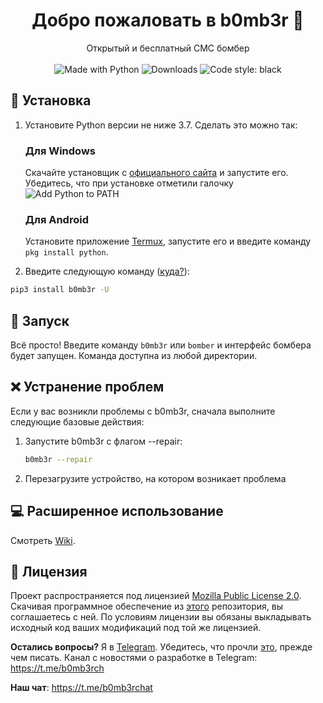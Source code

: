 <h1 align="center">Добро пожаловать в b0mb3r 👋</h1>
<p align="center">
    Открытый и бесплатный СМС бомбер
    <br /><br />
    <img alt="Made with Python" src="https://img.shields.io/badge/Made%20with-Python-%23FFD242?logo=python&logoColor=white">
    <img alt="Downloads" src="https://pepy.tech/badge/b0mb3r">
    <img alt="Code style: black" src="https://img.shields.io/badge/code%20style-black-000000.svg">
</p>

## 🚀 Установка

1. Установите Python версии не ниже 3.7. Сделать это можно так:

    <h3>Для Windows</h3>

    Скачайте установщик с [официального сайта](https://www.python.org/downloads/) и запустите его. Убедитесь, что при установке отметили галочку ![Add Python to PATH](https://user-images.githubusercontent.com/42045258/69171091-557d2780-0b0c-11ea-8adf-7f819357f041.png)

    <h3>Для Android</h3>

    Установите приложение [Termux](https://play.google.com/store/apps/details?id=com.termux), запустите его и введите команду `pkg install python`.

2. Введите следующую команду ([куда?](http://comp-profi.com/kak-vyzvat-komandnuyu-stroku-ili-konsol-windows/)):

```sh
pip3 install b0mb3r -U
```

## 🚩 Запуск

Всё просто! Введите команду `b0mb3r` или `bomber` и интерфейс бомбера будет запущен. Команда доступна из любой директории.

## ❌ Устранение проблем
Если у вас возникли проблемы с b0mb3r, сначала выполните следующие базовые действия:
1. Запустите b0mb3r с флагом --repair:

    ```sh
    b0mb3r --repair
    ```
2. Перезагрузите устройство, на котором возникает проблема

## 💻 Расширенное использование

Смотреть [Wiki](https://github.com/crinny/b0mb3r/wiki).

## 📝 Лицензия
<!--- Не надо это удалять, пожалуйста 😐  -->
Проект распространяется под лицензией [Mozilla Public License 2.0](https://github.com/crinny/b0mb3r/blob/master/LICENSE). Скачивая программное обеспечение из [этого](https://github.com/crinny/b0mb3r) репозитория, вы соглашаетесь с ней. По условиям лицензии вы обязаны выкладывать исходный код ваших модификаций под той же лицензией.

**Остались вопросы?** Я в [Telegram](https://t.me/crinny). Убедитесь, что прочли [это](http://neprivet.ru/), прежде чем писать. Канал с новостями о разработке в Telegram: <https://t.me/b0mb3rch>

**Наш чат**: https://t.me/b0mb3rchat
